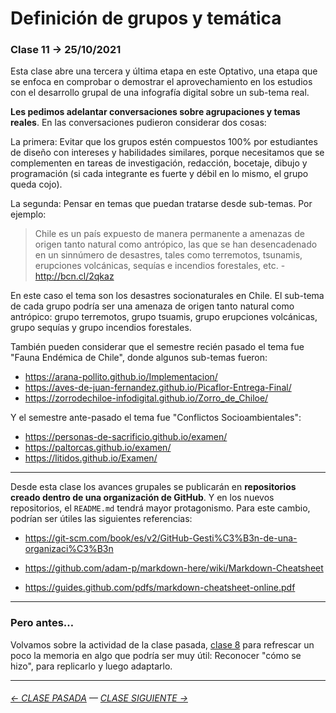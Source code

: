 # Definición de grupos y temática

###  Clase 11 → 25/10/2021

Esta clase abre una tercera y última etapa en este Optativo, una etapa que se enfoca en comprobar o demostrar el aprovechamiento en los estudios con el desarrollo grupal de una infografía digital sobre un sub-tema real. 

**Les pedimos adelantar conversaciones sobre agrupaciones y temas reales**. En las conversaciones pudieron considerar dos cosas:

La primera: Evitar que los grupos estén compuestos 100% por estudiantes de diseño con intereses y habilidades similares, porque necesitamos que se complementen en tareas de investigación, redacción, bocetaje, dibujo y programación (si cada integrante es fuerte y débil en lo mismo, el grupo queda cojo).

La segunda: Pensar en temas que puedan tratarse desde sub-temas. Por ejemplo:

> Chile es un país expuesto de manera permanente a amenazas de origen tanto natural como antrópico, las que se han desencadenado en un sinnúmero de desastres, tales como terremotos, tsunamis, erupciones volcánicas, sequías e incendios forestales, etc. - http://bcn.cl/2qkaz

En este caso el tema son los desastres socionaturales en Chile. El sub-tema de cada grupo podría ser una amenaza de origen tanto natural como antrópico: grupo terremotos, grupo tsuamis, grupo erupciones volcánicas, grupo sequías y grupo incendios forestales.

También pueden considerar que el semestre recién pasado el tema fue "Fauna Endémica de Chile", donde algunos sub-temas fueron:

- https://arana-pollito.github.io/Implementacion/
- https://aves-de-juan-fernandez.github.io/Picaflor-Entrega-Final/
- https://zorrodechiloe-infodigital.github.io/Zorro_de_Chiloe/

Y el semestre ante-pasado el tema fue "Conflictos Socioambientales":

- https://personas-de-sacrificio.github.io/examen/
- https://paltorcas.github.io/examen/
- https://litidos.github.io/Examen/

- - - - - - - - - -

Desde esta clase los avances grupales se publicarán en **repositorios creado dentro de una organización de GitHub**. Y en los nuevos repositorios, el `README.md` tendrá mayor protagonismo. Para este cambio, podrían ser útiles las siguientes referencias:

- https://git-scm.com/book/es/v2/GitHub-Gesti%C3%B3n-de-una-organizaci%C3%B3n

- https://github.com/adam-p/markdown-here/wiki/Markdown-Cheatsheet

- https://guides.github.com/pdfs/markdown-cheatsheet-online.pdf

- - - - - - - - - - - - -

### Pero antes…

Volvamos sobre la actividad de la clase pasada, [clase 8](https://github.com/profesorfaco/dno075-2021-2/tree/main/clase-08) para refrescar un poco la memoria en algo que podría ser muy útil: Reconocer "cómo se hizo", para replicarlo y luego adaptarlo.

- - - - - - - - - - - - -

###### [← CLASE PASADA](https://github.com/profesorfaco/dno075-2021-2/tree/main/clase-08) — [CLASE SIGUIENTE →](https://github.com/profesorfaco/dno075-2021-2/tree/main/clase-13) 


